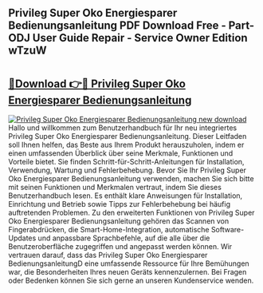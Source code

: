 ## Privileg Super Oko Energiesparer Bedienungsanleitung PDF Download Free - Part-ODJ User Guide Repair - Service Owner Edition wTzuW

# <h2><a href="http://df0698.blite.top/?on=Privileg+Super+Oko+Energiesparer+Bedienungsanleitung">🔗Download 👉🔴 Privileg Super Oko Energiesparer Bedienungsanleitung</a></h2>

[![Privileg Super Oko Energiesparer Bedienungsanleitung new download](https://i.imgur.com/lujVjoI.png)](http://df0698.blite.top/?on=Privileg+Super+Oko+Energiesparer+Bedienungsanleitung)
Hallo und willkommen zum Benutzerhandbuch für Ihr neu integriertes Privileg Super Oko Energiesparer Bedienungsanleitung. Dieser Leitfaden soll Ihnen helfen, das Beste aus Ihrem Produkt herauszuholen, indem er einen umfassenden Überblick über seine Merkmale, Funktionen und Vorteile bietet. Sie finden Schritt-für-Schritt-Anleitungen für Installation, Verwendung, Wartung und Fehlerbehebung. Bevor Sie Ihr Privileg Super Oko Energiesparer Bedienungsanleitung verwenden, machen Sie sich bitte mit seinen Funktionen und Merkmalen vertraut, indem Sie dieses Benutzerhandbuch lesen. Es enthält klare Anweisungen für Installation, Einrichtung und Betrieb sowie Tipps zur Fehlerbehebung bei häufig auftretenden Problemen. Zu den erweiterten Funktionen von Privileg Super Oko Energiesparer Bedienungsanleitung gehören das Scannen von Fingerabdrücken, die Smart-Home-Integration, automatische Software-Updates und anpassbare Sprachbefehle, auf die alle über die Benutzeroberfläche zugegriffen und angepasst werden können. Wir vertrauen darauf, dass das Privileg Super Oko Energiesparer BedienungsanleitungD eine umfassende Ressource für Ihre Bemühungen war, die Besonderheiten Ihres neuen Geräts kennenzulernen. Bei Fragen oder Bedenken können Sie sich gerne an unseren Kundenservice wenden.
